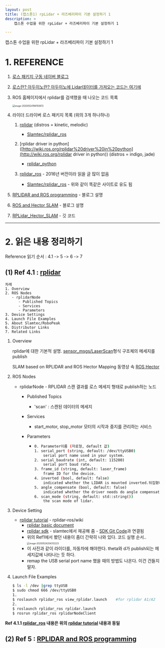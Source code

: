 ```yaml
---
layout: post
title: (캡스톤1) rpLidar + 라즈베리파이 기본 설정하기 1
description: >  
    캡스톤 수업을 위한 rpLidar + 라즈베리파이 기본 설정하기 1

---
```


 캡스톤 수업을 위한 rpLidar + 라즈베리파이 기본 설정하기 1

# 1. REFERENCE

1. [로스 패키지 구동 네이버 블로그](https://m.blog.naver.com/PostView.nhn?blogId=thumbdown&logNo=220385363246&proxyReferer=https:%2F%2Fwww.google.com%2F)

2. [로스란? 아두이노란? 아두이노에 Lidar데이터를 가져오는 코드는 여기에](https://www.dfrobot.com/blog-26.html?gclid=EAIaIQobChMI6Jmv6qTM6QIVJdWWCh2Pqw3eEAAYAyAAEgKFHfD_BwE)

3. ROS 홈페이지에서 rplidar를 검색했을 때 나오는 코드 목록

   <img src="C:\Users\sb020\AppData\Roaming\Typora\typora-user-images\image-20200524194150672.png" alt="image-20200524194150672" style="zoom:50%;" />

4. 라이더 드라이버 로스 패키지 목록 (위의 3개 하나하나)

   1. [rplidar](http://wiki.ros.org/rplidar) (distros = kinetic, melodic)
      - [Slamtec/rplidar_ros](https://github.com/Slamtec/rplidar_ros)

   2. [rplidar driver in python]([http://wiki.ros.org/rplidar%20driver%20in%20python](http://wiki.ros.org/rplidar driver in python)) (distros = indigo, jade)
      - [rplidar_python](https://github.com/DinnerHowe/rplidar_python)

   3. [rplidar_ros](http://wiki.ros.org/action/fullsearch/rplidar_ros?action=fullsearch&context=180&value=linkto%3A"rplidar_ros") - 2016년 버전이라 읽을 글 많이 없음
      - [Slamtec/rplidar_ros](https://github.com/Slamtec/rplidar_ros) - 위와 같이 똑같은 사이트로 유도 됨

5. [RPLIDAR and ROS programming](https://www.seeedstudio.com/blog/2018/11/09/rplidar-and-ros-the-best-way-to-learn-robot-and-slam/) - 블로그 설명

6. [ROS and Hector SLAM](https://ardupilot.org/dev/docs/ros-slam.html) - 블로그 설명

7. [RPLidar_Hector_SLAM](https://github.com/NickL77/RPLidar_Hector_SLAM) - 깃 코드



***

# 2. 읽은 내용 정리하기

Reference 읽기 순서 : 4.1  ->  5  -> 6  ->  7

## (1) Ref 4.1 : [rplidar](http://wiki.ros.org/rplidar)

```
차례
1. Overview
2. ROS Nodes
   - rplidarNode
      - Published Topics
      - Services
      - Parameters
3. Device Settings
4. Launch File Examples
5. About Slamtec/RoboPeak
6. Distributor Links
7. Related Links
```

1. Overview

   rplidar에 대한 기본적 설명. [sensor_msgs/LaserScan](http://docs.ros.org/api/sensor_msgs/html/msg/LaserScan.html)형식 구조체의 메세지를 publish

   SLAM based on RPLIDAR and ROS Hector Mapping 동영상 속 [ROS Hector](http://wiki.ros.org/hector_slam)

2. ROS Nodes

   - rplidarNode - RPLIDAR 스캔 결과를 로스 메세지 형태로 publish하는 노드

     - Published Topics 

       - 'scan' : 스캔된 데이터의 메세지

     - Services

       - start_motor, stop_motor 모터의 시작과 중지를 관리하는 서비스

     - Parameters

       - ```sh
         0. Parameter이름 (자료형, default 값)
         1. serial_port (string, default: /dev/ttyUSB0)
             serial port name used in your system.
         2. serial_baudrate (int, default: 115200)
             serial port baud rate.
         3. frame_id (string, default: laser_frame)
             frame ID for the device.
         4. inverted (bool, default: false)
             indicated whether the LIDAR is mounted inverted.뒤집혔나
         5. angle_compensate (bool, default: false)
             indicated whether the driver needs do angle compensation. 각도 보상 필요?
         6. scan_mode (string, default: std::string())
             the scan mode of lidar.
         ```

         

3. Device Setting

   - [rplidar tutorial](https://github.com/robopeak/rplidar_ros/wiki) - rplidar-ros/wiki
     - [rplidar basic document](http://bucket.download.slamtec.com/e680b4e2d99c4349c019553820904f28c7e6ec32/LM108_SLAMTEC_rplidarkit_usermaunal_A1M8_v1.0_en.pdf)
     - [rplidar sdk](https://www.slamtec.com/en/Support#rplidar-a-series) - slamtec에서 재공해 줌 - [SDK Git Code](https://github.com/slamtec/rplidar_sdk)과 연결됨
     - 위의 Ref1에서 봤던 내용이 좀더 간략히 나와 있다. 코드 실행 순서..
       <img src="C:\Users\sb020\AppData\Roaming\Typora\typora-user-images\image-20200524204312223.png" alt="image-20200524204312223" style="zoom:50%;" />
     - 이 사진과 같이 라이더를, 자동차에 해야한다. theta와 d가 publish되는 메세지값에 나타나는 듯 하다.
     - remap the USB serial port name 했을 때의 방법도 나온다. 이건 건들지 말자.

4. Launch File Examples

   ```sh
   $ ls -l /dev |grep ttyUSB
   $ sudo chmod 666 /dev/ttyUSB0
   1.
   $ roslaunch rplidar_ros view_rplidar.launch    #for rplidar A1/A2
   2. 
   $ roslaunch rplidar_ros rplidar.launch
   $ rosrun rplidar_ros rplidarNodeClient
   ```

**Ref 4.1.1 [rplidar_ros](https://github.com/Slamtec/rplidar_ros) 내용은 위의 [rplidar tutorial](https://github.com/robopeak/rplidar_ros/wiki) 내용과 동일**



## (2) Ref 5  : [RPLIDAR and ROS programming](https://www.seeedstudio.com/blog/2018/11/09/rplidar-and-ros-the-best-way-to-learn-robot-and-slam/)





